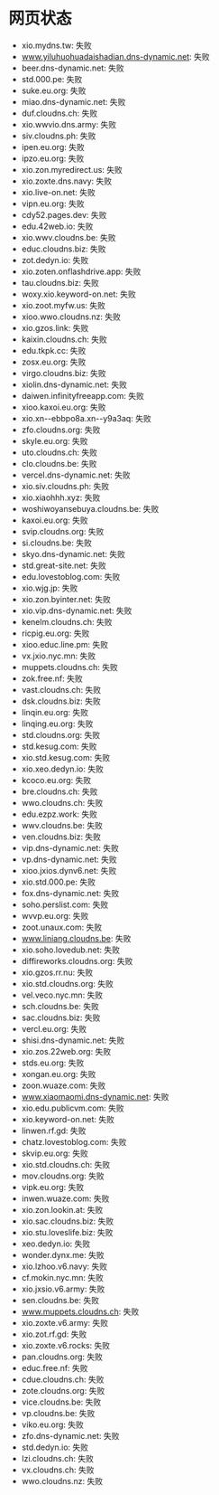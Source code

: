 # 网页状态
- xio.mydns.tw: 失败
- www.yiluhuohuadaishadian.dns-dynamic.net: 失败
- beer.dns-dynamic.net: 失败
- std.000.pe: 失败
- suke.eu.org: 失败
- miao.dns-dynamic.net: 失败
- duf.cloudns.ch: 失败
- xio.wwvio.dns.army: 失败
- siv.cloudns.ph: 失败
- ipen.eu.org: 失败
- ipzo.eu.org: 失败
- xio.zon.myredirect.us: 失败
- xio.zoxte.dns.navy: 失败
- xio.live-on.net: 失败
- vipn.eu.org: 失败
- cdy52.pages.dev: 失败
- edu.42web.io: 失败
- xio.wwv.cloudns.be: 失败
- educ.cloudns.biz: 失败
- zot.dedyn.io: 失败
- xio.zoten.onflashdrive.app: 失败
- tau.cloudns.biz: 失败
- woxy.xio.keyword-on.net: 失败
- xio.zoot.myfw.us: 失败
- xioo.wwo.cloudns.nz: 失败
- xio.gzos.link: 失败
- kaixin.cloudns.ch: 失败
- edu.tkpk.cc: 失败
- zosx.eu.org: 失败
- virgo.cloudns.biz: 失败
- xiolin.dns-dynamic.net: 失败
- daiwen.infinityfreeapp.com: 失败
- xioo.kaxoi.eu.org: 失败
- xio.xn--ebbpo8a.xn--y9a3aq: 失败
- zfo.cloudns.org: 失败
- skyle.eu.org: 失败
- uto.cloudns.ch: 失败
- clo.cloudns.be: 失败
- vercel.dns-dynamic.net: 失败
- xio.siv.cloudns.ph: 失败
- xio.xiaohhh.xyz: 失败
- woshiwoyansebuya.cloudns.be: 失败
- kaxoi.eu.org: 失败
- svip.cloudns.org: 失败
- si.cloudns.be: 失败
- skyo.dns-dynamic.net: 失败
- std.great-site.net: 失败
- edu.lovestoblog.com: 失败
- xio.wjg.jp: 失败
- xio.zon.byinter.net: 失败
- xio.vip.dns-dynamic.net: 失败
- kenelm.cloudns.ch: 失败
- ricpig.eu.org: 失败
- xioo.educ.line.pm: 失败
- vx.jxio.nyc.mn: 失败
- muppets.cloudns.ch: 失败
- zok.free.nf: 失败
- vast.cloudns.ch: 失败
- dsk.cloudns.biz: 失败
- linqin.eu.org: 失败
- linqing.eu.org: 失败
- std.cloudns.org: 失败
- std.kesug.com: 失败
- xio.std.kesug.com: 失败
- xio.xeo.dedyn.io: 失败
- kcoco.eu.org: 失败
- bre.cloudns.ch: 失败
- wwo.cloudns.ch: 失败
- edu.ezpz.work: 失败
- wwv.cloudns.be: 失败
- ven.cloudns.biz: 失败
- vip.dns-dynamic.net: 失败
- vp.dns-dynamic.net: 失败
- xioo.jxios.dynv6.net: 失败
- xio.std.000.pe: 失败
- fox.dns-dynamic.net: 失败
- soho.perslist.com: 失败
- wvvp.eu.org: 失败
- zoot.unaux.com: 失败
- www.liniang.cloudns.be: 失败
- xio.soho.lovedub.net: 失败
- diffireworks.cloudns.org: 失败
- xio.gzos.rr.nu: 失败
- xio.std.cloudns.org: 失败
- vel.veco.nyc.mn: 失败
- sch.cloudns.be: 失败
- sac.cloudns.biz: 失败
- vercl.eu.org: 失败
- shisi.dns-dynamic.net: 失败
- xio.zos.22web.org: 失败
- stds.eu.org: 失败
- xongan.eu.org: 失败
- zoon.wuaze.com: 失败
- www.xiaomaomi.dns-dynamic.net: 失败
- xio.edu.publicvm.com: 失败
- xio.keyword-on.net: 失败
- linwen.rf.gd: 失败
- chatz.lovestoblog.com: 失败
- skvip.eu.org: 失败
- xio.std.cloudns.ch: 失败
- mov.cloudns.org: 失败
- vipk.eu.org: 失败
- inwen.wuaze.com: 失败
- xio.zon.lookin.at: 失败
- xio.sac.cloudns.biz: 失败
- xio.stu.loveslife.biz: 失败
- xeo.dedyn.io: 失败
- wonder.dynx.me: 失败
- xio.lzhoo.v6.navy: 失败
- cf.mokin.nyc.mn: 失败
- xio.jxsio.v6.army: 失败
- sen.cloudns.be: 失败
- www.muppets.cloudns.ch: 失败
- xio.zoxte.v6.army: 失败
- xio.zot.rf.gd: 失败
- xio.zoxte.v6.rocks: 失败
- pan.cloudns.org: 失败
- educ.free.nf: 失败
- cdue.cloudns.ch: 失败
- zote.cloudns.org: 失败
- vice.cloudns.be: 失败
- vp.cloudns.be: 失败
- viko.eu.org: 失败
- zfo.dns-dynamic.net: 失败
- std.dedyn.io: 失败
- lzi.cloudns.ch: 失败
- vx.cloudns.ch: 失败
- wwo.cloudns.nz: 失败
